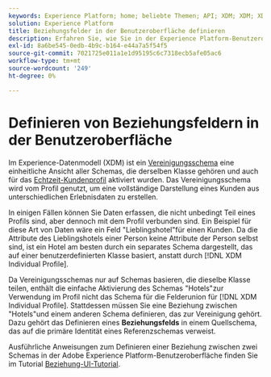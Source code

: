 ```yaml
---
keywords: Experience Platform; home; beliebte Themen; API; XDM; XDM; XDM-System; Experience-Datenmodell; Datenmodell; ui; Arbeitsbereich; Beziehung; Feld;
solution: Experience Platform
title: Beziehungsfelder in der Benutzeroberfläche definieren
description: Erfahren Sie, wie Sie in der Experience Platform-Benutzeroberfläche ein Beziehungsfeld definieren.
exl-id: 8a6be545-0edb-4b9c-b164-e44a7a5f54f5
source-git-commit: 7021725e011a1e1d95195c6c7318ecb5afe05ac6
workflow-type: tm+mt
source-wordcount: '249'
ht-degree: 0%

---
```


# Definieren von Beziehungsfeldern in der Benutzeroberfläche

Im Experience-Datenmodell (XDM) ist ein [Vereinigungsschema](../../schema/composition.md#union) eine einheitliche Ansicht aller Schemas, die derselben Klasse gehören und auch für das [Echtzeit-Kundenprofil](../../../profile/home.md) aktiviert wurden. Das Vereinigungsschema wird vom Profil genutzt, um eine vollständige Darstellung eines Kunden aus unterschiedlichen Erlebnisdaten zu erstellen.

In einigen Fällen können Sie Daten erfassen, die nicht unbedingt Teil eines Profils sind, aber dennoch mit dem Profil verbunden sind. Ein Beispiel für diese Art von Daten wäre ein Feld &quot;Lieblingshotel&quot;für einen Kunden. Da die Attribute des Lieblingshotels einer Person keine Attribute der Person selbst sind, ist ein Hotel am besten durch ein separates Schema dargestellt, das auf einer benutzerdefinierten Klasse basiert, anstatt durch [!DNL XDM Individual Profile].

Da Vereinigungsschemas nur auf Schemas basieren, die dieselbe Klasse teilen, enthält die einfache Aktivierung des Schemas &quot;Hotels&quot;zur Verwendung im Profil nicht das Schema für die Felderunion für [!DNL XDM Individual Profile]. Stattdessen müssen Sie eine Beziehung zwischen &quot;Hotels&quot;und einem anderen Schema definieren, das zur Vereinigung gehört. Dazu gehört das Definieren eines **Beziehungsfelds** in einem Quellschema, das auf die primäre Identität eines Referenzschemas verweist.

Ausführliche Anweisungen zum Definieren einer Beziehung zwischen zwei Schemas in der Adobe Experience Platform-Benutzeroberfläche finden Sie im Tutorial [Beziehung-UI-Tutorial](../../tutorials/relationship-ui.md).
